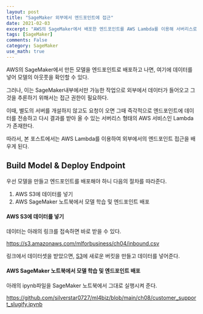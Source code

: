 ```yaml
---
layout: post
title: "SageMaker 외부에서 엔드포인트에 접근"
date: 2021-02-03
excerpt: "AWS의 SageMaker에서 배포한 엔드포인트를 AWS Lambda를 이용해 서버리스로 외부에서 접근하는 방법을 배운다."
tags: [SageMaker]
comments: False
category: SageMaker
use_math: true
---
```


AWS의 SageMaker에서 만든 모델을 엔드포인트로 배포하고 나면, 여기에 데이터를 넣어 모델의 아웃풋을 확인할 수 있다.

그러나, 이는 SageMaker내부에서만 가능한 작업으로 외부에서 데이터가 들어오고 그것을 추론하기 위해서는 접근 권한이 필요하다.

이때, 별도의 서버를 개설하지 않고도 요청이 오면 그때 즉각적으로 엔드포인트에 데이터를 전송하고 다시 결과를 받아 올 수 있는 서버리스 형태의 AWS 서비스인 Lambda가 존재한다.

따라서, 본 포스트에서는 AWS Lambda를 이용하여 외부에서의 엔드포인트 접근을 배우게 된다.

## Build Model & Deploy Endpoint
우선 모델을 만들고 엔드포인트를 배포해야 하니 다음의 절차를 따라준다.
1. AWS S3에 데이터를 넣기
2. AWS SageMaker 노트북에서 모델 학습 및 엔드포인트 배포

#### AWS S3에 데이터를 넣기
데이터는 아래의 링크를 접속하면 바로 받을 수 있다.

https://s3.amazonaws.com/mlforbusiness/ch04/inbound.csv

링크에서 데이터셋을 받았으면, [S3](https://s3.console.aws.amazon.com/s3/home?region=us-east-2)에 새로운 버킷을 만들고 데이터를 넣어준다.

#### AWS SageMaker 노트북에서 모델 학습 및 엔드포인트 배포
아래의 ipynb파일을 SageMaker 노트북에서 그대로 실행시켜 준다.

https://github.com/silverstar0727/ml4biz/blob/main/ch08/customer_support_slugify.ipynb

## 
